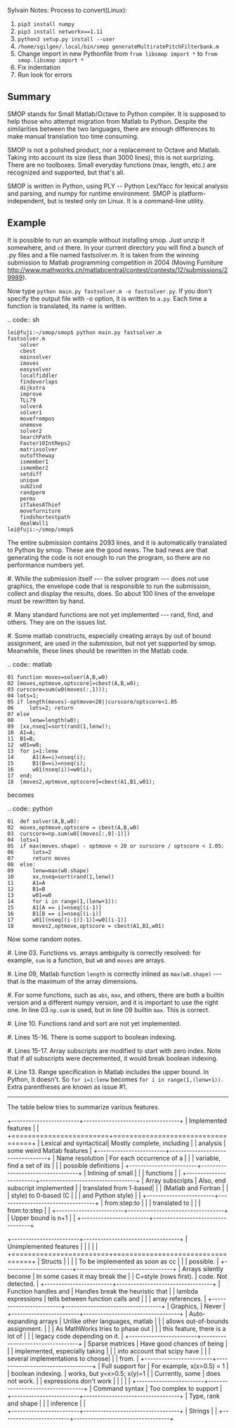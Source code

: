 Sylvain Notes:
Process to convert(Linux):
1. `pip3 install numpy`
1. `pip3 install networkx==1.11`
1. `python3 setup.py install --user`
1. `/home/sgilgen/.local/bin/smop generateMultiratePitchFilterbank.m`
1. Change import in new Pythonfile from `from libsmop import *` to `from smop.libsmop import *`
1. Fix indentation
1. Run look for errors


Summary
-------

SMOP stands for Small Matlab/Octave to Python compiler.  It is
supposed to help those who attempt migration from Matlab to Python.
Despite the similarities between the two languages, there are enough
differences to make manual translation too time consuming.

SMOP is not a polished product, nor a replacement to Octave and
Matlab. Taking into account its size (less than 3000 lines), this is
not surprizing.  There are no toolboxes.  Small everyday functions
(max, length, etc.) are recognized and supported, but that's all.

SMOP is written in Python, using PLY -- Python Lex/Yacc for lexical
analysis and parsing, and numpy for runtime environment.  SMOP is
platform-independent, but is tested only on Linux.  It is a
command-line utility.

Example
-------

It is possible to run an example without installing smop.  Just unzip
it somewhere, and `cd` there. In your current directory you will find
a bunch of .py files and a file named fastsolver.m.  It is taken from
the winning submission to Matlab programming competition in 2004
(Moving Furniture
http://www.mathworks.cn/matlabcentral/contest/contests/12/submissions/29989).

Now type `python main.py fastsolver.m -o fastsolver.py`. If you don't
specify the output file with -o option, it is written to `a.py`.
Each time a function is translated, its name is written.

.. code:: sh

    lei@fuji:~/smop/smop$ python main.py fastsolver.m 
    fastsolver.m
	    solver
	    cbest
	    mainsolver
	    imoves
	    easysolver
	    localfiddler
	    findoverlaps
	    dijkstra
	    improve
	    TLL79
	    solverA
	    solver1
	    movefrompos
	    onemove
	    solver2
	    SearchPath
	    Faster10IntReps2
	    matrixsolver
	    outoftheway
	    ismember1
	    ismember2
	    setdiff
	    unique
	    sub2ind
	    randperm
	    perms
	    itTakesAThief
	    movefurniture
	    findshortestpath
	    dealWall1
    lei@fuji:~/smop/smop$ 

The entire submission contains 2093 lines, and it is automatically
translated to Python by smop. These are the good news.  The bad news
are that generating the code is not enough to run the program, so
there are no performance numbers yet.

#. While the submission itself --- the solver program --- does not use
   graphics, the envelope code that is responsible to run the
   submission, collect and display the results, does.  So about 100
   lines of the envelope must be rewritten by hand.

#. Many standard functions are not yet implemented --- rand, find,
   and others.  They are on the issues list.

#. Some matlab constructs, especially creating arrays by out of bound
   assignment, are used in the submission, but not yet supported by
   smop.  Meanwhile, these lines should be rewritten in the Matlab
   code.

.. code:: matlab
 
    01 function moves=solver(A,B,w0)
    02 [moves,optmove,optscore]=cbest(A,B,w0);
    03 curscore=sum(w0(moves(:,1)));
    04 lots=1;
    05 if length(moves)-optmove<20||curscore/optscore<1.05
    06     lots=2; return
    07 else
    08     lenw=length(w0);
    09	[xx,nseq]=sort(rand(1,lenw));
    10	A1=A;
    11	B1=B;
    12	w01=w0;
    13 	for i=1:lenw
    14	    A1(A==i)=nseq(i);
    15	    B1(B==i)=nseq(i);
    16	    w01(nseq(i))=w0(i);
    17	end;
    18	[moves2,optmove,optscore]=cbest(A1,B1,w01);

becomes

.. code:: python

    01  def solver(A,B,w0):
    02	moves,optmove,optscore = cbest(A,B,w0)
    03	curscore=np.sum(w0[(moves[:,0]-1)])
    04	lots=1
    05	if max(moves.shape) - optmove < 20 or curscore / optscore < 1.05:
    06	    lots=2
    07	    return moves
    08	else:
    09	    lenw=max(w0.shape)
    10	    xx,nseq=sort(rand(1,lenw))
    11	    A1=A
    12	    B1=B
    13	    w01=w0
    14	    for i in range(1,(lenw+1)):
    15		A1[A == i]=nseq[(i-1)]
    16		B1[B == i]=nseq[(i-1)]
    17		w01[(nseq[(i-1)]-1)]=w0[(i-1)]
    18	    moves2,optmove,optscore = cbest(A1,B1,w01)

Now some random notes.

#. Line 03. Functions vs. arrays ambiguity is correctly resolved: 
   for example, `sum` is a function, but `w0` and `moves` are
   arrays.

#. Line 09, Matlab function `length` is correctly inlined as
   `max(w0.shape)` --- that is the maximum of the array dimensions.

#. For some functions, such as `abs`, `max`, and others, there are
   both a builtin version and a different numpy version, and it is
   important to use the right one.  In line 03 `np.sum` is used, but
   in line 09 builtin `max`.  This is correct.

#. Line 10. Functions rand and sort are not yet implemented.  

#. Lines 15-16. There is some support to boolean indexing.

#. Lines 15-17. Array subscripts are modified to start with zero
   index.  Note that if all subscripts were decremented, it would
   break boolean indexing.

#. Line 13. Range specification in Matlab includes the upper bound.
   In Python, it doesn't.  So `for i=1:lenw` becomes `for i in
   range(1,(lenw+1))`.  Extra parentheses are known as issue #1.

-----------------------------------------------------------

The table below tries to summarize various features.

+------------------------+----------------------------------+
| Implemented features   |                                  |
+========================+==================================+
| Lexical and syntactical| Mostly complete, including       |
| analysis               | some weird Matlab features       |
+------------------------+----------------------------------+
| Name resolution        | For each occurrence of a         | 
|                        | variable, find a set of its      |
|                        | possible definitions             |
+------------------------+----------------------------------+
| Inlining of small      |                                  |
| functions              |                                  |
+------------------------+----------------------------------+
| Array subscripts       | Also, end subscript implemented  |
| translated from 1-based|                                  |
| (Matlab and Fortran    |                                  |
| style) to 0-based (C   |                                  |
| and Python style)      |                                  |
+------------------------+----------------------------------+
| from:step:to           |                                  |
| translated to          |                                  |
| from:to:step           |                                  |
+------------------------+----------------------------------+
| Upper bound is n+1     |                                  |
+------------------------+----------------------------------+

+------------------------+----------------------------------+
| Unimplemented features |                                  |
|                        |                                  |
+========================+==================================+
| Structs                |                                  | 
|                        | To be implemented as soon as  cc |
|                        | possible.                        |
+------------------------+----------------------------------+
| Arrays silently become | In some cases it may break the   |
| C=style (rows first).  | code. Not detected.              |
+------------------------+----------------------------------+
| Function handles and   | Handles break the heuristic that |
| lambda expressions     | tells between function calls and |
|                        | array references.                |
+------------------------+----------------------------------+
| Graphics,              | Never                            |
+------------------------+----------------------------------+
| Auto-expanding arrays  | Unlike other languages, matlab   |
|                        | allows out-of-bounds assignment. |
|                        | As MathWorks tries to phase out  |
|                        | this feature, there is a lot of  |
|                        | legacy code depending on it.     |
+------------------------+----------------------------------+
| Sparse matrices        | Have good chances of being       |
|                        | implemented, especially taking   |
|                        | into account that scipy have     |
|                        | several implementations to choose|
|                        | from.                            |
+------------------------+----------------------------------+
| Full support for       | For example, x(x>0.5) = 1        |
| boolean indexing.      | works, but y=x>0.5; x(y)=1       |
| Currently, some        | does not work.                   |
| expressions don't work |                                  |
|                        |                                  |
+------------------------+----------------------------------+
| Command syntax         | Too complex to support           |
+------------------------+----------------------------------+
| Type, rank and shape   |                                  |
| inference              |                                  |           
+------------------------+----------------------------------+
| Strings                |                                  |
+------------------------+----------------------------------+